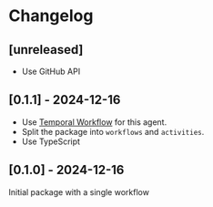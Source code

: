 # Changelog

## [unreleased]

* Use GitHub API

## [0.1.1] - 2024-12-16

* Use [Temporal Workflow](https://temporal.io/) for this agent.
* Split the package into `workflows` and `activities`.
* Use TypeScript

## [0.1.0] - 2024-12-16

Initial package with a single workflow
